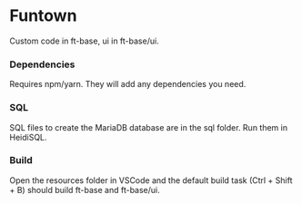 # Funtown
Custom code in ft-base, ui in ft-base/ui.

### Dependencies
Requires npm/yarn. They will add any dependencies you need.

### SQL
SQL files to create the MariaDB database are in the sql folder. Run them in HeidiSQL.

### Build
Open the resources folder in VSCode and the default build task (Ctrl + Shift + B) should build ft-base and ft-base/ui.
